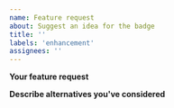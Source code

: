 ```yaml
---
name: Feature request
about: Suggest an idea for the badge
title: ''
labels: 'enhancement'
assignees: ''
---
```


**Your feature request**
<!-- Describe your feature request here -->

**Describe alternatives you've considered**
<!-- If applicable, a concise description of any alternative solutions you've considered to archive this.